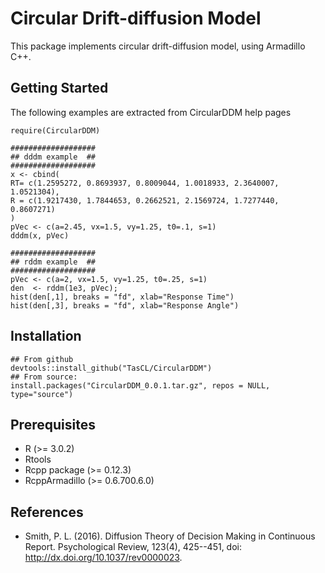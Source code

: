 # Circular Drift-diffusion Model 

This package implements circular drift-diffusion model, using Armadillo C++. 

## Getting Started

The following examples are extracted from CircularDDM help pages

```
require(CircularDDM)

###################
## dddm example  ##
###################
x <- cbind(
RT= c(1.2595272, 0.8693937, 0.8009044, 1.0018933, 2.3640007, 1.0521304),
R = c(1.9217430, 1.7844653, 0.2662521, 2.1569724, 1.7277440, 0.8607271)
)
pVec <- c(a=2.45, vx=1.5, vy=1.25, t0=.1, s=1)
dddm(x, pVec)

###################
## rddm example  ##
###################
pVec <- c(a=2, vx=1.5, vy=1.25, t0=.25, s=1)
den  <- rddm(1e3, pVec);
hist(den[,1], breaks = "fd", xlab="Response Time")
hist(den[,3], breaks = "fd", xlab="Response Angle")

```

## Installation 

```
## From github
devtools::install_github("TasCL/CircularDDM")
## From source: 
install.packages("CircularDDM_0.0.1.tar.gz", repos = NULL, type="source")
```

## Prerequisites
 - R (>= 3.0.2)
 - Rtools
 - Rcpp package (>= 0.12.3)
 - RcppArmadillo (>= 0.6.700.6.0)
 
## References
* Smith, P. L. (2016). Diffusion Theory of Decision Making in Continuous Report.
Psychological Review, 123(4), 425--451, doi:  http://dx.doi.org/10.1037/rev0000023.

